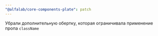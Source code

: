 ```yaml
---
"@alfalab/core-components-plate": patch
---
```


Убрали дополнительную обертку, которая ограничивала применение пропа `className`
